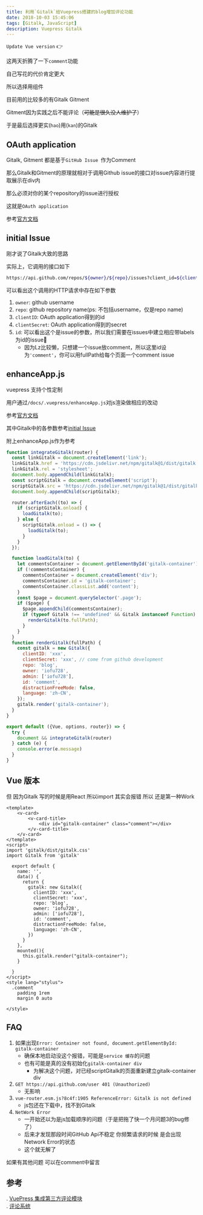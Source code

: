 ```yaml
---
title: 利用`Gitalk`给Vuepress搭建的blog增加评论功能
date: 2018-10-03 15:45:06
tags: [Gitalk, JavaScript]
description: Vuepress Gitalk
---
```


`Update Vue version` 👉

这两天折腾了一下`comment`功能

自己写花的代价肯定更大

所以选择用组件

目前用的比较多的有Gitalk Gitment

Gitment因为实践之后不能评论（~~可能是很久没人维护了~~）

于是最后选择更实(`hao`)用(`kan`)的Gitalk

## OAuth application
Gitalk, Gitment 都是基于`GitHub Issue `作为Comment

那么Gitalk和Gitment的原理就相对于调用Github issue的接口对issue内容进行提取展示在div内

那么必须对你的某个repository的issue进行授权

这就是`OAuth application`

参考[官方文档](https://github.com/gitalk/gitalk)

## initial Issue

刚才说了Gitalk大致的思路

实际上，它调用的接口如下
```bash
https://api.github.com/repos/${owner}/${repo}/issues?client_id=${clientID}&client_secret=${clientSecret}&labels=Gitalk,${id}
```

可以看出这个调用的HTTP请求中存在如下参数
1. `owner`: github username
2. `repo`: github repository name(ps: 不包括username，仅是repo name)
3. `clientID`: OAuth application得到的id
4. `clientSecret`: OAuth application得到的secret
5. `id`: 可以看出这个是issue的参数，所以我们需要在issues中建立相应带labels为id的issue🎈
    * 因为Lz比较懒，只想建一个issue放comment，所以这里id设为`'comment'`，你可以用fullPath给每个页面一个comment issue

## enhanceApp.js

vuepress 支持个性定制

用户通过`/docs/.vuepress/enhanceApp.js`对js渲染做相应的改动

参考[官方文档](https://vuepress.vuejs.org/guide/basic-config.html#app-level-enhancements)

其中Gitalk中的各参数参考[initial Issue](#initial-issue)

附上enhanceApp.js作为参考

```js
function integrateGitalk(router) {
  const linkGitalk = document.createElement('link');
  linkGitalk.href = 'https://cdn.jsdelivr.net/npm/gitalk@1/dist/gitalk.css';
  linkGitalk.rel = 'stylesheet';
  document.body.appendChild(linkGitalk);
  const scriptGitalk = document.createElement('script');
  scriptGitalk.src = 'https://cdn.jsdelivr.net/npm/gitalk@1/dist/gitalk.min.js';
  document.body.appendChild(scriptGitalk);

  router.afterEach((to) => {
    if (scriptGitalk.onload) {
      loadGitalk(to);
    } else {
      scriptGitalk.onload = () => {
        loadGitalk(to);
      }
    }
  });

  function loadGitalk(to) {
    let commentsContainer = document.getElementById('gitalk-container');
    if (!commentsContainer) {
      commentsContainer = document.createElement('div');
      commentsContainer.id = 'gitalk-container';
      commentsContainer.classList.add('content');
    }
    const $page = document.querySelector('.page');
    if ($page) {
      $page.appendChild(commentsContainer);
      if (typeof Gitalk !== 'undefined' && Gitalk instanceof Function) {
        renderGitalk(to.fullPath);
      }
    }
  }
  function renderGitalk(fullPath) {
    const gitalk = new Gitalk({
      clientID: 'xxx',
      clientSecret: 'xxx', // come from github development
      repo: 'blog',
      owner: 'iofu728',
      admin: ['iofu728'],
      id: 'comment',
      distractionFreeMode: false,
      language: 'zh-CN',
    });
    gitalk.render('gitalk-container');
  }
}

export default ({Vue, options, router}) => {
  try {
    document && integrateGitalk(router)
  } catch (e) {
    console.error(e.message)
  }
}
```

## Vue 版本
但 因为Gitalk 写的时候是用React 所以import 其实会报错 所以 还是第一种Work
```vue
<template>
    <v-card>
        <v-card-title>
            <div id="gitalk-container" class="comment"></div>
        </v-card-title>
    </v-card>
</template>
<script>
import 'gitalk/dist/gitalk.css'
import Gitalk from 'gitalk'

  export default {
    name: '',
    data() {
      return {
        gitalk: new Gitalk({
          clientID: 'xxx',
          clientSecret: 'xxx',
          repo: 'blog',
          owner: 'iofu728',
          admin: ['iofu728'],
          id: 'comment',
          distractionFreeMode: false,
          language: 'zh-CN',
        })
      }
    },
    mounted(){
      this.gitalk.render("gitalk-container");
    }

  }
</script>
<style lang="stylus">
  .comment
    padding 1rem
    margin 0 auto

</style>
```

## FAQ
1. 如果出现`Error: Container not found, document.getElementById: gitalk-container`
    * 确保本地启动没这个报错，可能是`service 缓存`的问题
    * 也有可能是真的没有初始化`gitalk-container div`
      - 为解决这个问题，对已经scriptGitalk的页面重新建立gitalk-container div
2. `GET https://api.github.com/user 401 (Unauthorized)`
    * 无影响
3. `vue-router.esm.js?8c4f:1905 ReferenceError: Gitalk is not defined`
    * js包还在下载中，找不到Gitalk
4. `NetWork Error`
    * 一开始还以为是js加载顺序的问题（于是把拖了快一个月问题3的bug修了）
    * 后来才发现那段时间GitHub Api不稳定 你频繁请求的时候 是会出现Network Error的状态
    * 这个就无解了

如果有其他问题 可以在comment中留言

## 参考
. [VuePress 集成第三方评论模块](https://hughfenghen.github.io/fe/vuepress-gitment.html)  
. [评论系统](https://wuwaki.me/yubisaki/usage.html#%E8%AF%84%E8%AE%BA%E7%B3%BB%E7%BB%9F)
